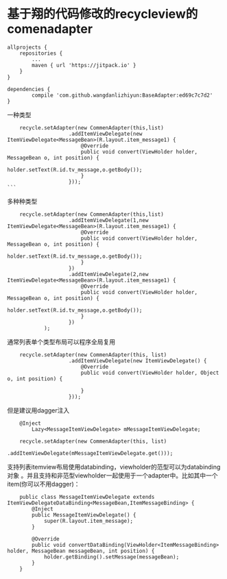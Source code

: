 # 基于翔的代码修改的recycleview的comenadapter
 

	allprojects {
		repositories {
			...
			maven { url 'https://jitpack.io' }
		}
	}

	dependencies {
	        compile 'com.github.wangdanlizhiyun:BaseAdapter:ed69c7c7d2'
	}

 
 一种类型
       
        recycle.setAdapter(new CommenAdapter(this,list)
                        .addItemViewDelegate(new ItemViewDelegate<MessageBean>(R.layout.item_message1) {
                            @Override
                            public void convert(ViewHolder holder, MessageBean o, int position) {
                                holder.setText(R.id.tv_message,o.getBody());
                            }
                        }));
    ```
 多种种类型
    
        recycle.setAdapter(new CommenAdapter(this,list)
                        .addItemViewDelegate(1,new ItemViewDelegate<MessageBean>(R.layout.item_message1) {
                            @Override
                            public void convert(ViewHolder holder, MessageBean o, int position) {
                                holder.setText(R.id.tv_message,o.getBody());
                            }
                        })
                        .addItemViewDelegate(2,new ItemViewDelegate<MessageBean>(R.layout.item_message1) {
                            @Override
                            public void convert(ViewHolder holder, MessageBean o, int position) {
                                holder.setText(R.id.tv_message,o.getBody());
                            }
                        })
                );
    
 
  通常列表单个类型布局可以程序全局复用
 
        recycle.setAdapter(new CommenAdapter(this, list)
                        .addItemViewDelegate(new ItemViewDelegate() {
                            @Override
                            public void convert(ViewHolder holder, Object o, int position) {
                                
                            }
                        }));
  但是建议用dagger注入
    
        @Inject
            Lazy<MessageItemViewDelegate> mMessageItemViewDelegate;
            
        recycle.setAdapter(new CommenAdapter(this, list)
                        .addItemViewDelegate(mMessageItemViewDelegate.get()));
 支持列表itemview布局使用databinding，viewholder的范型可以为databinding对象
 。并且支持和非范型viewholder一起使用于一个adapter中。比如其中一个item(你可以不用dagger)：
 
 
        public class MessageItemViewDelegate extends ItemViewDelegateDataBinding<MessageBean,ItemMessageBinding> {
            @Inject
            public MessageItemViewDelegate() {
                super(R.layout.item_message);
            }
        
            @Override
            public void convertDataBinding(ViewHolder<ItemMessageBinding> holder, MessageBean messageBean, int position) {
                holder.getBinding().setMessage(messageBean);
            }
        }
        